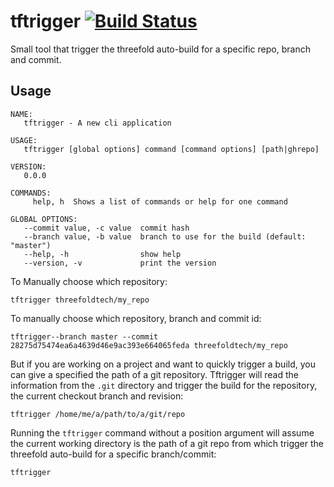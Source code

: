 # tftrigger [![Build Status](https://travis-ci.com/zaibon/tftrigger.svg?branch=master)](https://travis-ci.com/zaibon/tftrigger)
Small tool that trigger the threefold auto-build for a specific repo, branch and commit.

## Usage
```
NAME:
   tftrigger - A new cli application

USAGE:
   tftrigger [global options] command [command options] [path|ghrepo]

VERSION:
   0.0.0

COMMANDS:
     help, h  Shows a list of commands or help for one command

GLOBAL OPTIONS:
   --commit value, -c value  commit hash
   --branch value, -b value  branch to use for the build (default: "master")
   --help, -h                show help
   --version, -v             print the version
```

To Manually choose which repository:
```
tftrigger threefoldtech/my_repo
```

To manually choose which repository, branch and commit id:
```
tftrigger--branch master --commit 28275d75474ea6a4639d46e9ac393e664065feda threefoldtech/my_repo
```

But if you are working on a project and want to quickly trigger a build,
you can give a specified the path of a git repository.
Tftrigger will read the information from the `.git` directory and trigger the build for the repository,
the current checkout branch and revision:
```
tftrigger /home/me/a/path/to/a/git/repo
```

Running the `tftrigger` command without a position argument will assume the
current working directory is the path of a git repo from which
trigger the threefold auto-build for a specific branch/commit:
```
tftrigger
```